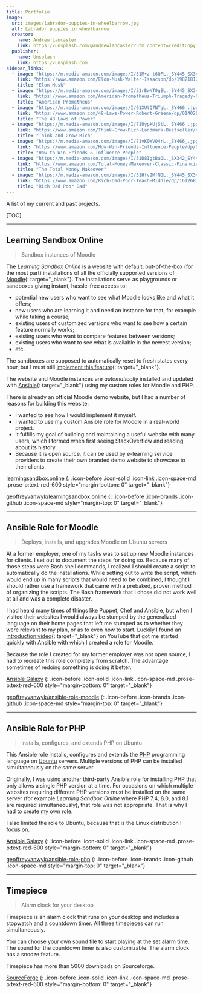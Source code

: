 ```yaml
---
title: Portfolio
image:
  src: images/labrador-puppies-in-wheelbarrow.jpg
  alt: Labrador puppies in wheelbarrow
  creator:
    name: Andrew Lancaster
    link: https://unsplash.com/@andrewlancaster?utm_content=creditCopyText&utm_medium=referral&utm_source=unsplash
  publisher:
    name: Unsplash
    link: https://unsplash.com
sidebar_links:
  - image: "https://m.media-amazon.com/images/I/51M+z-t6QFL._SY445_SX342_.jpg"
    link: "https://www.amazon.com/Elon-Musk-Walter-Isaacson/dp/1982181281/ref=zg_bsar_g_books_sccl_11/141-8862560-3103627?psc=1&_encoding=UTF8&tag=geoffreyvanwy-20&linkCode=ur2&linkId=6317b7e049d3e734fe6160ed7abb4a66&camp=1789&creative=9325"
    title: "Elon Musk"
  - image: "https://m.media-amazon.com/images/I/51rBwNT0gEL._SY445_SX342_.jpg"
    link: "https://www.amazon.com/American-Prometheus-Triumph-Tragedy-Oppenheimer/dp/0375726268/ref=zg_bsar_g_books_sccl_10/141-8862560-3103627?psc=1&_encoding=UTF8&tag=geoffreyvanwy-20&linkCode=ur2&linkId=149450a0fc697683816502223dbe35d6&camp=1789&creative=9325"
    title: "American Prometheus"
  - image: "https://m.media-amazon.com/images/I/61XUtQ7NTgL._SY466_.jpg"
    link: "https://www.amazon.com/48-Laws-Power-Robert-Greene/dp/0140280197/ref=zg_bsms_g_books_sccl_30/141-8862560-3103627?psc=1&_encoding=UTF8&tag=geoffreyvanwy-20&linkCode=ur2&linkId=d24229f0b8203e53408eb20861d725ae&camp=1789&creative=9325"
    title: "The 48 Laws of Power"
  - image: "https://m.media-amazon.com/images/I/71UypkUjStL._SY466_.jpg"
    link: "https://www.amazon.com/Think-Grow-Rich-Landmark-Bestseller/dp/1585424331/ref=zg_bsar_g_books_sccl_7/141-8862560-3103627?psc=1&_encoding=UTF8&tag=geoffreyvanwy-20&linkCode=ur2&linkId=6e3273c65a2e8d7b7f5596aa0bc0199a&camp=1789&creative=9325"
    title: "Think and Grow Rich"
  - image: "https://m.media-amazon.com/images/I/71vK0WVQ4rL._SY466_.jpg"
    link: "https://www.amazon.com/How-Win-Friends-Influence-People/dp/0671027034/ref=zg_bsar_g_books_sccl_14/141-8862560-3103627?psc=1&_encoding=UTF8&tag=geoffreyvanwy-20&linkCode=ur2&linkId=988a311df045f903ea1d0c04873476af&camp=1789&creative=9325"
    title: "How to Win Friends & Influence People"
  - image: "https://m.media-amazon.com/images/I/51D8IgtBaQL._SX342_SY445_.jpg"
    link: "https://www.amazon.com/Total-Money-Makeover-Classic-Financial/dp/1595555277/ref=zg_bsms_g_books_sccl_37/141-8862560-3103627?psc=1&_encoding=UTF8&tag=geoffreyvanwy-20&linkCode=ur2&linkId=27f2ad50ecec699a02ed02ca3abeeb2e&camp=1789&creative=9325"
    title: "The Total Money Makeover"
  - image: "https://m.media-amazon.com/images/I/51Hfv2MfNGL._SY445_SX342_.jpg"
    link: "https://www.amazon.com/Rich-Dad-Poor-Teach-Middle/dp/1612681131/ref=zg_bsar_g_books_sccl_28/141-8862560-3103627?psc=1&_encoding=UTF8&tag=geoffreyvanwy-20&linkCode=ur2&linkId=7a71501cc27b9dad5bd92240bde89a96&camp=1789&creative=9325"
    title: "Rich Dad Poor Dad"
---
```


A list of my current and past projects.

[TOC]

---

## Learning Sandbox Online

> Sandbox instances of Moodle

The _Learning Sandbox Online_ is a website with default, out-of-the-box (for the
most part) installations of all the officially supported versions of
[Moodle][m]{: target="_blank"}. The installations serve as playgrounds or sandboxes giving instant,
hassle-free access to:

* potential new users who want to see what Moodle looks like and what it offers;
* new users who are learning it and need an instance for that, for example while taking a course;
* existing users of customized versions who want to see how a certain feature normally works;
* existing users who want to compare features between versions;
* existing users who want to see what is available in the newest version;
* etc.

The sandboxes are supposed to automatically reset to fresh states every hour,
but I must still [implement this feature][itf]{: target="_blank"}.

The website and Moodle instances are _automatically_ installed and updated with
[Ansible][a]{: target="_blank"} using my custom roles for Moodle and PHP.

There is already an official Moodle demo website, but I had a number of reasons
for building this website:

* I wanted to see how I would implement it myself.
* I wanted to use my custom Ansible role for Moodle in a real-world project.
* It fulfills my goal of building and maintaining a useful website with many
  users, which I formed when first seeing StackOverflow and reading about its
  history.
* Because it is open source, it can be used by e-learning service providers to
  create their own branded demo website to showcase to their clients.

[learningsandbox.online](https://learningsandbox.online)
{: .icon-before .icon-solid .icon-link .icon-space-md .prose-p:text-red-600 style="margin-bottom: 0" target="_blank"}

[geoffreyvanwyk/learningsandbox.online](https://github.com/geoffreyvanwyk/learningsandbox.online)
{: .icon-before .icon-brands .icon-github .icon-space-md style="margin-top: 0" target="_blank"}

---

## Ansible Role for Moodle

> Deploys, installs, and upgrades Moodle on Ubuntu servers

At a former employer, one of my tasks was to set up new Moodle instances for
clients. I set out to document the steps for doing so. Because many of those
steps were Bash shell commands, I realized I should create a script to
automatically do the installations. While setting out to write the script, which
would end up in many scripts that would need to be combined, I thought I should
rather use a framework that came with a prebaked, proven method of organizing the
scripts. The Bash framework that I chose did not work well at all and was a
complete disaster.

I had heard many times of things like Puppet, Chef and Ansible, but when I
visited their websites I would always be stumped by the generalized language on
their home pages that left me stumped as to whether they were relevant to my
plan, or as to even how to start. Luckily I found an
[introduction video][iv]{: target="_blank"} on YouTube that got me started
quickly with Ansible with which I created a role for Moodle.

Because the role I created for my former employer was not open source, I had
to recreate this role completely from scratch. The advantage sometimes of
redoing something is doing it better.

[Ansible Galaxy](https://galaxy.ansible.com/ui/standalone/roles/geoffreyvanwyk/moodle/)
{: .icon-before .icon-solid .icon-link .icon-space-md .prose-p:text-red-600 style="margin-bottom: 0" target="_blank"}

[geoffreyvanwyk/ansible-role-moodle](https://github.com/geoffreyvanwyk/ansible-role-moodle)
{: .icon-before .icon-brands .icon-github .icon-space-md style="margin-top: 0" target="_blank"}

---

## Ansible Role for PHP

> Installs, configures, and extends PHP on Ubuntu

This Ansible role installs, configures and extends the [PHP][php] programming language
on [Ubuntu][u] servers. Multiple versions of PHP can be installed simultaneously on
the same server.

Originally, I was using another third-party Ansible role for installing PHP that
only allows a single PHP version at a time. For occasions on which multiple
websites requiring different PHP versions must be installed on the same server
(for example _Learning Sandbox Online_ where PHP 7.4, 8.0, and 8.1 are required
simultaneously), that role was not appropriate.  That is why I had to create my
own role.

I also limited the role to Ubuntu, because that is the Linux distribution I
focus on.

[Ansible Galaxy](https://galaxy.ansible.com/ui/standalone/roles/geoffreyvanwyk/php/)
{: .icon-before .icon-solid .icon-link .icon-space-md .prose-p:text-red-600 style="margin-bottom: 0" target="_blank"}

[geoffreyvanwyk/ansible-role-php](https://github.com/geoffreyvanwyk/ansible-role-php)
{: .icon-before .icon-brands .icon-github .icon-space-md style="margin-top: 0" target="_blank"}

---

## Timepiece

> Alarm clock for your desktop

Timepiece is an alarm clock that runs on your desktop and includes a stopwatch
and a countdown timer. All three timepieces can run simultaneously.

You can choose your own sound file to start playing at the set alarm time. The
sound for the countdown timer is also customizable. The alarm clock has a snooze
feature.

Timepiece has more than 5000 downloads on Sourceforge.

[SourceForge](https://sourceforge.net/projects/timepiece/)
{: .icon-before .icon-solid .icon-link .icon-space-md .prose-p:text-red-600 style="margin-bottom: 0" target="_blank"}

[a]: https://docs.ansible.com/ansible/
[itf]: https://github.com/geoffreyvanwyk/learningsandbox.online/issues/7
[iv]: https://www.youtube.com/watch?v=uR1_hlHxvhc
[m]: https://moodle.org/
[php]: https://php.net
[u]: https://ubuntu.com

